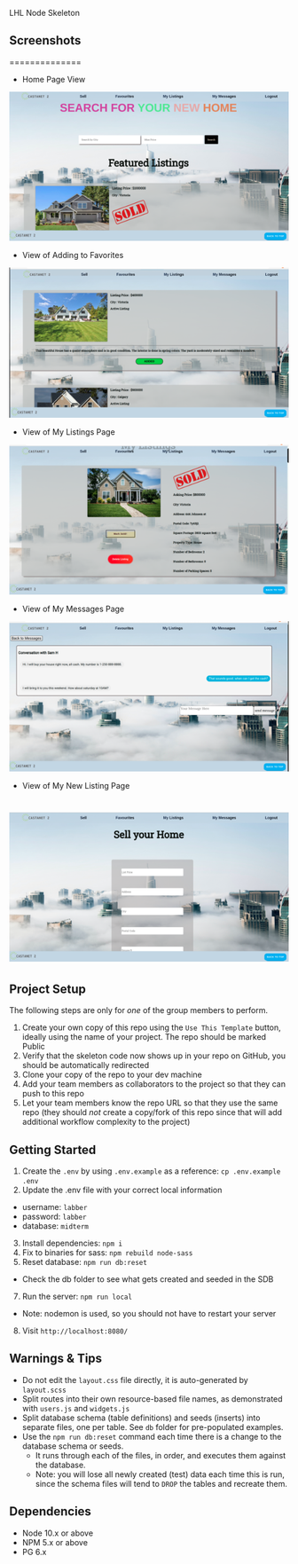 LHL Node Skeleton

## Screenshots
==============
- Home Page View

!["Screenshot of Home page"](https://github.com/bkcatton/castanetTwo/blob/master/public/images/Screenshot%20from%202022-02-17%2010-20-25.png?raw=true)

- View of Adding to Favorites

!["Screenshot of Favorites page"](https://github.com/bkcatton/castanetTwo/blob/master/public/images/Screenshot%20from%202022-02-17%2010-20-50.png?raw=true)

- View of My Listings Page

!["Screenshot of My Listings page"](https://github.com/bkcatton/castanetTwo/blob/master/public/images/Screenshot%20from%202022-02-17%2010-21-09.png?raw=true)

- View of My Messages Page

!["Screenshot of Messages page"](https://github.com/bkcatton/castanetTwo/blob/master/public/images/Screenshot%20from%202022-02-17%2010-22-08.png?raw=true)

- View of My New Listing Page

!["Screenshot of New page"](https://github.com/bkcatton/castanetTwo/blob/master/public/images/Screenshot%20from%202022-02-17%2010-22-33.png?raw=true)
=========

## Project Setup

The following steps are only for _one_ of the group members to perform.

1. Create your own copy of this repo using the `Use This Template` button, ideally using the name of your project. The repo should be marked Public
2. Verify that the skeleton code now shows up in your repo on GitHub, you should be automatically redirected
3. Clone your copy of the repo to your dev machine
4. Add your team members as collaborators to the project so that they can push to this repo
5. Let your team members know the repo URL so that they use the same repo (they should _not_ create a copy/fork of this repo since that will add additional workflow complexity to the project)


## Getting Started

1. Create the `.env` by using `.env.example` as a reference: `cp .env.example .env`
2. Update the .env file with your correct local information 
  - username: `labber` 
  - password: `labber` 
  - database: `midterm`
3. Install dependencies: `npm i`
4. Fix to binaries for sass: `npm rebuild node-sass`
5. Reset database: `npm run db:reset`
  - Check the db folder to see what gets created and seeded in the SDB
7. Run the server: `npm run local`
  - Note: nodemon is used, so you should not have to restart your server
8. Visit `http://localhost:8080/`

## Warnings & Tips

- Do not edit the `layout.css` file directly, it is auto-generated by `layout.scss`
- Split routes into their own resource-based file names, as demonstrated with `users.js` and `widgets.js`
- Split database schema (table definitions) and seeds (inserts) into separate files, one per table. See `db` folder for pre-populated examples. 
- Use the `npm run db:reset` command each time there is a change to the database schema or seeds. 
  - It runs through each of the files, in order, and executes them against the database. 
  - Note: you will lose all newly created (test) data each time this is run, since the schema files will tend to `DROP` the tables and recreate them.

## Dependencies

- Node 10.x or above
- NPM 5.x or above
- PG 6.x
